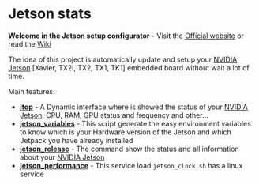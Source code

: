 # Jetson stats 
**Welcome in the Jetson setup configurator** - Visit the [Official website](http://rnext.it/project/jetson-easy/) or read the [Wiki](https://github.com/rbonghi/jetson_stat/wiki)

The idea of this project is automatically update and setup your [NVIDIA Jetson][NVIDIA Jetson] [Xavier, TX2i, TX2, TX1, TK1] embedded board without wait a lot of time.

Main features:
* [**jtop**][jtop] - A Dynamic interface where is showed the status of your [NVIDIA Jetson][NVIDIA Jetson]. CPU, RAM, GPU status and frequency and other...
* [**jetson_variables**][jetson_variables] - This script generate the easy environment variables to know which is your Hardware version of the Jetson and which Jetpack you have already installed
* [**jetson_release**][jetson_release] - The command show the status and all information about your [NVIDIA Jetson][NVIDIA Jetson]
* [**jetson_performance**][jetson_performance] - This service load `jetson_clock.sh` has a linux service


[jtop]: https://github.com/rbonghi/jetson_stat/wiki/jtop
[jetson_variables]: https://github.com/rbonghi/jetson_stat/wiki/jetson_variables
[jetson_release]: https://github.com/rbonghi/jetson_stat/wiki/jetson_release
[jetson_performance]: https://github.com/rbonghi/jetson_stat/wiki/jetson_performance
[NVIDIA]: https://www.nvidia.com/
[NVIDIA Jetson]: http://www.nvidia.com/object/embedded-systems-dev-kits-modules.html
